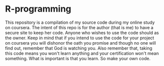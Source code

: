 # R-programming
This repository is a compilation of my source code during my online study on coursera.  The intent of this repo is for the author (that is me) to have a secure site to keep her code.  Anyone who wishes to use the code should as the owner.  Keep in mind that if you intend to use the code for your project on coursera you will dishonor the oath you promise and though no one will find out, remember that God is watching you. Also remember that, taking this code means you won't learn anything and your certification won't mean something. What is important is that you learn. So make your own code. 
